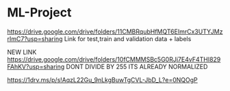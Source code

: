 # ML-Project

https://drive.google.com/drive/folders/11CMBRqubHfMQT6EImrCx3UTYJMzrImC7?usp=sharing
Link for test,train and validation data + labels

NEW LINK
https://drive.google.com/drive/folders/10fCMMMSBc5G0RJj7E4vF4THI829FAhKV?usp=sharing
DONT DIVIDE BY 255 ITS ALREADY NORMALIZED


https://1drv.ms/p/s!AqzL22Gu_9nLkgBuwTgCVL-JbD_L?e=0NQOgP
